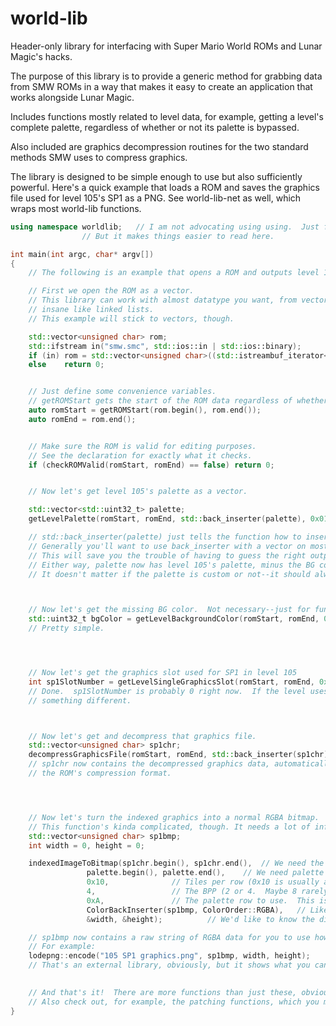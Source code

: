 world-lib
=========

Header-only library for interfacing with Super Mario World ROMs and Lunar Magic's hacks.

The purpose of this library is to provide a generic method for grabbing data from SMW ROMs in a way that makes it easy to create an application that works alongside Lunar Magic.

Includes functions mostly related to level data, for example, getting a level's complete palette, regardless of whether or not its palette is bypassed.

Also included are graphics decompression routines for the two standard methods SMW uses to compress graphics.

The library is designed to be simple enough to use but also sufficiently powerful.  Here's a quick example that loads a ROM and saves the graphics file used for level 105's SP1 as a PNG.  See world-lib-net as well, which wraps most world-lib functions.

````C++
using namespace worldlib;	// I am not advocating using using.  Just for the record.  
				// But it makes things easier to read here.

int main(int argc, char* argv[])
{
	// The following is an example that opens a ROM and outputs level 105's SP1 graphics as a bitmap.

	// First we open the ROM as a vector.
	// This library can work with almost datatype you want, from vectors to arrays to something 
	// insane like linked lists.
	// This example will stick to vectors, though.

	std::vector<unsigned char> rom;
	std::ifstream in("smw.smc", std::ios::in | std::ios::binary);
	if (in)	rom = std::vector<unsigned char>((std::istreambuf_iterator<char>(in)), std::istreambuf_iterator<char>());
	else	return 0;


	// Just define some convenience variables.
	// getROMStart gets the start of the ROM data regardless of whether or not it's headered.
	auto romStart = getROMStart(rom.begin(), rom.end());
	auto romEnd = rom.end();


	// Make sure the ROM is valid for editing purposes.
	// See the declaration for exactly what it checks.
	if (checkROMValid(romStart, romEnd) == false) return 0;


	// Now let's get level 105's palette as a vector.

	std::vector<std::uint32_t> palette;
	getLevelPalette(romStart, romEnd, std::back_inserter(palette), 0x0105);

	// std::back_inserter(palette) just tells the function how to insert data into the vector.
	// Generally you'll want to use back_inserter with a vector on most outputs.
	// This will save you the trouble of having to guess the right output buffer size.
	// Either way, palette now has level 105's palette, minus the BG color.
	// It doesn't matter if the palette is custom or not--it should always work as expected.



	// Now let's get the missing BG color.  Not necessary--just for fun.
	std::uint32_t bgColor = getLevelBackgroundColor(romStart, romEnd, 0x0105);
	// Pretty simple.




	// Now let's get the graphics slot used for SP1 in level 105
	int sp1SlotNumber = getLevelSingleGraphicsSlot(romStart, romEnd, 0x0105, GFXSlots::SP1);
	// Done.  sp1SlotNumber is probably 0 right now.  If the level uses ExGFX it could be 
	// something different.



	// Now let's get and decompress that graphics file.
	std::vector<unsigned char> sp1chr;
	decompressGraphicsFile(romStart, romEnd, std::back_inserter(sp1chr), sp1SlotNumber);
	// sp1chr now contains the decompressed graphics data, automatically decompressed using 
	// the ROM's compression format.




	// Now let's turn the indexed graphics into a normal RGBA bitmap.
	// This function's kinda complicated, though. It needs a lot of information.
	std::vector<unsigned char> sp1bmp;
	int width = 0, height = 0;

	indexedImageToBitmap(sp1chr.begin(), sp1chr.end(), 	// We need the graphics data
			     palette.begin(), palette.end(),	// We need palette data
			     0x10,				// Tiles per row (0x10 is usually always fine)
			     4,					// The BPP (2 or 4.  Maybe 8 rarely)
			     0xA,				// The palette row to use.  This is the "yellow sprite" palette.
			     ColorBackInserter(sp1bmp, ColorOrder::RGBA),	// Like back_inserter, but lets you choose the order the colors are stored in.
			     &width, &height);			// We'd like to know the dimensions of the resulting bitmap.

	// sp1bmp now contains a raw string of RGBA data for you to use however you want.  
	// For example:
	lodepng::encode("105 SP1 graphics.png", sp1bmp, width, height);
	// That's an external library, obviously, but it shows what you can do with the data output.

	
	// And that's it!  There are more functions than just these, obviously.
	// Also check out, for example, the patching functions, which you may find useful.
}

````
